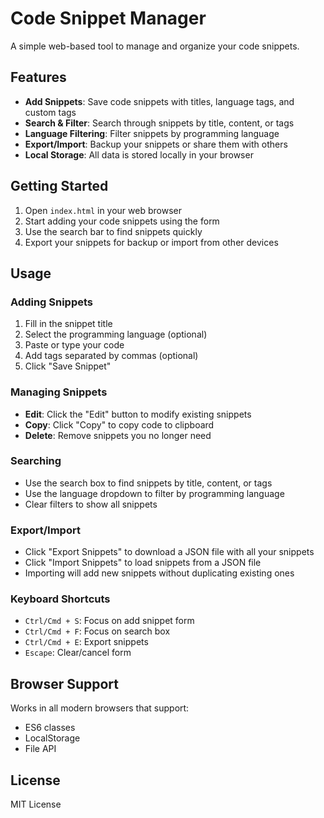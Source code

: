 # Code Snippet Manager

A simple web-based tool to manage and organize your code snippets.

## Features

- **Add Snippets**: Save code snippets with titles, language tags, and custom tags
- **Search & Filter**: Search through snippets by title, content, or tags
- **Language Filtering**: Filter snippets by programming language
- **Export/Import**: Backup your snippets or share them with others
- **Local Storage**: All data is stored locally in your browser

## Getting Started

1. Open `index.html` in your web browser
2. Start adding your code snippets using the form
3. Use the search bar to find snippets quickly
4. Export your snippets for backup or import from other devices

## Usage

### Adding Snippets
1. Fill in the snippet title
2. Select the programming language (optional)
3. Paste or type your code
4. Add tags separated by commas (optional)
5. Click "Save Snippet"

### Managing Snippets
- **Edit**: Click the "Edit" button to modify existing snippets
- **Copy**: Click "Copy" to copy code to clipboard
- **Delete**: Remove snippets you no longer need

### Searching
- Use the search box to find snippets by title, content, or tags
- Use the language dropdown to filter by programming language
- Clear filters to show all snippets

### Export/Import
- Click "Export Snippets" to download a JSON file with all your snippets
- Click "Import Snippets" to load snippets from a JSON file
- Importing will add new snippets without duplicating existing ones

### Keyboard Shortcuts
- `Ctrl/Cmd + S`: Focus on add snippet form
- `Ctrl/Cmd + F`: Focus on search box
- `Ctrl/Cmd + E`: Export snippets
- `Escape`: Clear/cancel form

## Browser Support

Works in all modern browsers that support:
- ES6 classes
- LocalStorage
- File API

## License

MIT License